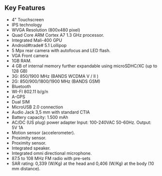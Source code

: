 ## Key Features
*	4" Touchscreen
*	IPS technology
*	WVGA Resolution (800x480 pixel)
*	Quad Core ARM Cortex A7 1.3 GHz processor.
*	Integrated Mali-400 GPU
*	Android#trade# 5.1 Lollipop
*	5 Mpx rear camera with autofocus and LED flash.
*	VGA Front camera
*	1GB RAM.
*	4 GB of internal memory further expandable using microSDHC/XC (up to 128 GB)
*	3G: 850/1900 MHz (BANDS WCDMA V / II )
*	2G: 850/900/1800/1900 MHz (BANDS GSM)
*	Bluetooth
*	WI-FI 802.11 b/g/n
*	A-GPS
*	Dual SIM
*	MicroUSB 2.0 connection
*	Audio Jack 3,5 mm with standard CTIA
*	Battery capacity: 1.500 mAh
*	AC/DC (US plug) power adapter Input: 100-240VAC 50-60Hz. Output: 5V 1A
*	Motion sensor (accelerometer).
*	Proximity sensor.
*	Proximity sensor.
*	Integrated speaker.
*	Integrated omni directional microphone.
*	87.5 to 108 MHz FM radio with pre-sets
*	SAR rating: 0,339 (W/Kg) at the head and 0,406 (W/Kg) at the body (10 mm distance).


